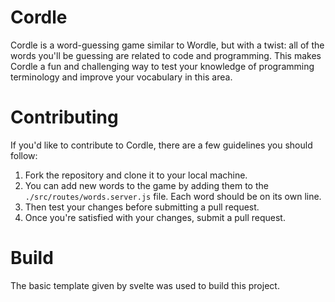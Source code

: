 # Cordle

Cordle is a word-guessing game similar to Wordle, but with a twist: all of the words you'll be guessing are related to code and programming. 
This makes Cordle a fun and challenging way to test your knowledge of programming terminology and improve your vocabulary in this area.

# Contributing

If you'd like to contribute to Cordle, there are a few guidelines you should follow:

1. Fork the repository and clone it to your local machine.
2. You can add new words to the game by adding them to the `./src/routes/words.server.js` file. Each word should be on its own line.
3. Then test your changes before submitting a pull request.
4. Once you're satisfied with your changes, submit a pull request.

# Build
The basic template given by svelte was used to build this project.
